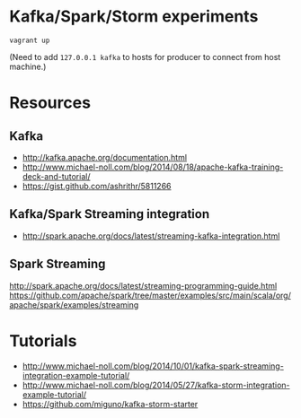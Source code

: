 # Kafka/Spark/Storm experiments

```
vagrant up
```
(Need to add ```127.0.0.1 kafka``` to hosts for producer to connect from host machine.)

# Resources

## Kafka
- http://kafka.apache.org/documentation.html
- http://www.michael-noll.com/blog/2014/08/18/apache-kafka-training-deck-and-tutorial/
- https://gist.github.com/ashrithr/5811266

## Kafka/Spark Streaming integration
- http://spark.apache.org/docs/latest/streaming-kafka-integration.html

## Spark Streaming
http://spark.apache.org/docs/latest/streaming-programming-guide.html
https://github.com/apache/spark/tree/master/examples/src/main/scala/org/apache/spark/examples/streaming

# Tutorials
- http://www.michael-noll.com/blog/2014/10/01/kafka-spark-streaming-integration-example-tutorial/
- http://www.michael-noll.com/blog/2014/05/27/kafka-storm-integration-example-tutorial/
- https://github.com/miguno/kafka-storm-starter
